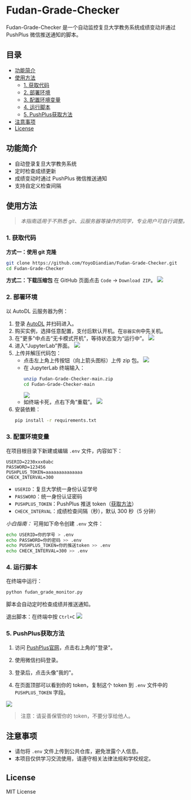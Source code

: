 # Fudan-Grade-Checker

Fudan-Grade-Checker 是一个自动监控复旦大学教务系统成绩变动并通过 PushPlus 微信推送通知的脚本。

## 目录
- [功能简介](#功能简介)
- [使用方法](#使用方法)
  - [1. 获取代码](#1-获取代码)
  - [2. 部署环境](#2-部署环境)
  - [3. 配置环境变量](#3-配置环境变量)
  - [4. 运行脚本](#4-运行脚本)
  - [5. PushPlus获取方法](#5-pushplus获取方法)
- [注意事项](#注意事项)
- [License](#license)

## 功能简介
- 自动登录复旦大学教务系统
- 定时检查成绩更新
- 成绩变动时通过 PushPlus 微信推送通知
- 支持自定义检查间隔

## 使用方法

> *本指南适用于不熟悉 git、云服务器等操作的同学，专业用户可自行调整。*

### 1. 获取代码

**方式一：使用 git 克隆**
```bash
git clone https://github.com/YoyoDiandian/Fudan-Grade-Checker.git
cd Fudan-Grade-Checker
```

**方式二：下载压缩包**
在 GitHub 页面点击 `Code` → `Download ZIP`。
![](./figures/download%20zip.png)

### 2. 部署环境

以 AutoDL 云服务器为例：

1. 登录 [AutoDL](https://www.autodl.com) 并扫码进入。
2. 购买实例，选择任意配置，支付后默认开机。在`容器实例`中先关机。
3. 在"更多"中点击“无卡模式开机”，等待状态变为“运行中”。
   ![](./figures/无卡模式.png)
4. 进入“JupyterLab”界面。
   ![](./figures/jupyter进入.png)
5. 上传并解压代码包：
   - 点击左上角上传按钮（向上箭头图标）上传 zip 包。
     ![](./figures/上传压缩包.png)
   - 在 JupyterLab 终端输入：
     ```bash
     unzip Fudan-Grade-Checker-main.zip
     cd Fudan-Grade-Checker-main
     ```
     ![](./figures/解压.png)
   - 如终端卡死，点右下角“重载”。
     ![](./figures/重载.png)
6. 安装依赖：
   ```bash
   pip install -r requirements.txt
   ```

### 3. 配置环境变量

在项目根目录下新建或编辑 `.env` 文件，内容如下：

```
USERID=2230xxx0abc
PASSWORD=123456
PUSHPLUS_TOKEN=aaaaaaaaaaaaaa
CHECK_INTERVAL=300
```

- `USERID`：复旦大学统一身份认证学号
- `PASSWORD`：统一身份认证密码
- `PUSHPLUS_TOKEN`：PushPlus 推送 token（[获取方法](#5-pushplus获取方法)）
- `CHECK_INTERVAL`：成绩检查间隔（秒），默认 300 秒（5 分钟）

*小白指南：*
可用如下命令创建 `.env` 文件：
```bash
echo USERID=你的学号 > .env
echo PASSWORD=你的密码 >> .env
echo PUSHPLUS_TOKEN=你的推送token >> .env
echo CHECK_INTERVAL=300 >> .env
```

### 4. 运行脚本

在终端中运行：
```bash
python fudan_grade_monitor.py
```

脚本会自动定时检查成绩并推送通知。

退出脚本：在终端中按 `Ctrl+C`
![](./figures/退出.png)

### 5. PushPlus获取方法
1. 访问 [PushPlus官网](https://www.pushplus.plus/)，点击右上角的"登录"。

2. 使用微信扫码登录。

3. 登录后，点击头像"我的"。

4. 在页面顶部可以看到你的 token，复制这个 token 到 `.env` 文件中的 `PUSHPLUS_TOKEN` 字段。

![](./figures/token.png)

> 注意：请妥善保管你的 token，不要分享给他人。

## 注意事项
- 请勿将 `.env` 文件上传到公共仓库，避免泄露个人信息。
- 本项目仅供学习交流使用，请遵守相关法律法规和学校规定。

## License

MIT License

